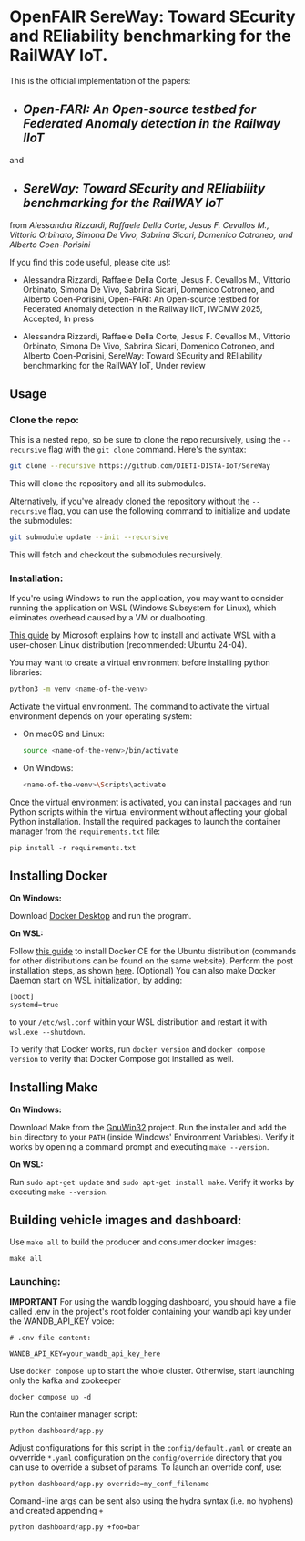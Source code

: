 
# OpenFAIR SereWay: Toward SEcurity and REliability benchmarking for the RailWAY IoT.

This is the official implementation of the papers:

 - ## _Open-FARI: An Open-source testbed for Federated Anomaly detection in the Railway IIoT_

and 

 - ## _SereWay: Toward SEcurity and REliability benchmarking for the RailWAY IoT_

from _Alessandra Rizzardi, Raffaele Della Corte, Jesus F. Cevallos M., Vittorio Orbinato, Simona De Vivo, Sabrina Sicari, Domenico Cotroneo, and Alberto Coen-Porisini_

If you find this code useful, please cite us!:

- Alessandra Rizzardi, Raffaele Della Corte, Jesus F. Cevallos M., Vittorio Orbinato, Simona De Vivo, Sabrina Sicari, Domenico Cotroneo, and Alberto Coen-Porisini, Open-FARI: An Open-source testbed for Federated Anomaly detection in the Railway IIoT, IWCMW 2025, Accepted, In press

- Alessandra Rizzardi, Raffaele Della Corte, Jesus F. Cevallos M., Vittorio Orbinato, Simona De Vivo, Sabrina Sicari, Domenico Cotroneo, and Alberto Coen-Porisini, SereWay: Toward SEcurity and REliability benchmarking for the RailWAY IoT, Under review

## Usage

### Clone the repo:

This is a nested repo, so be sure to clone the repo recursively, using the `--recursive` flag with the `git clone` command. Here's the syntax:

```bash
git clone --recursive https://github.com/DIETI-DISTA-IoT/SereWay
```

This will clone the repository and all its submodules.

Alternatively, if you've already cloned the repository without the `--recursive` flag, you can use the following command to initialize and update the submodules:

```bash
git submodule update --init --recursive
```

This will fetch and checkout the submodules recursively.


### Installation:

If you're using Windows to run the application, you may want to consider running the application on WSL (Windows Subsystem for Linux), which eliminates overhead caused by a VM or dualbooting.

[This guide](https://learn.microsoft.com/en-us/windows/wsl/install) by Microsoft explains how to install and activate WSL with a user-chosen Linux distribution (recommended: Ubuntu 24-04).

You may want to create a virtual environment before installing python libraries:


   ```bash
   python3 -m venv <name-of-the-venv>
   ```

Activate the virtual environment. The command to activate the virtual environment depends on your operating system:

   - On macOS and Linux:

     ```bash
     source <name-of-the-venv>/bin/activate
     ```

   - On Windows:

     ```bash
     <name-of-the-venv>\Scripts\activate
     ```

Once the virtual environment is activated, you can install packages and run Python scripts within the virtual environment without affecting your global Python installation. Install the required packages to launch the container manager from the `requirements.txt` file:

    pip install -r requirements.txt

## Installing Docker
**On Windows:**

Download [Docker Desktop](https://www.docker.com/products/docker-desktop/) and run the program.

**On WSL:**

Follow [this guide](https://docs.docker.com/engine/install/ubuntu/) to install Docker CE for the Ubuntu distribution (commands for other distributions can be found on the same website).
Perform the post installation steps, as shown [here](https://docs.docker.com/engine/install/linux-postinstall/).
(Optional) You can also make Docker Daemon start on WSL initialization, by adding:
```
[boot]
systemd=true
```
to your `/etc/wsl.conf` within your WSL distribution and restart it with `wsl.exe --shutdown`.

To verify that Docker works, run `docker version` and `docker compose version` to verify that Docker Compose got installed as well.

## Installing Make
**On Windows:**

Download Make from the [GnuWin32](https://gnuwin32.sourceforge.net/packages/make.htm) project.
Run the installer and add the `bin` directory to your `PATH` (inside Windows' Environment Variables).
Verify it works by opening a command prompt and executing `make --version`.

**On WSL:**

Run `sudo apt-get update` and `sudo apt-get install make`.
Verify it works by executing `make --version`.


## Building vehicle images and dashboard:

Use `make all` to build the producer and consumer docker images:

    make all


### Launching:

**IMPORTANT** For using the wandb logging dashboard, you should have a file called .env in the project's root folder containing your wandb api key under the WANDB_API_KEY voice:

```.env file
# .env file content:

WANDB_API_KEY=your_wandb_api_key_here

```

Use `docker compose up` to start the whole cluster. Otherwise, start launching only the kafka and zookeeper

    docker compose up -d

Run the container manager script:

    python dashboard/app.py

Adjust configurations for this script in the `config/default.yaml` or create an ovverride `*.yaml` configuration on the `config/override` directory that you can use to override a subset of params. To launch an override conf, use:

    python dashboard/app.py override=my_conf_filename

Comand-line args can be sent also using the hydra syntax (i.e. no hyphens) and created appending `+` 

    python dashboard/app.py +foo=bar

